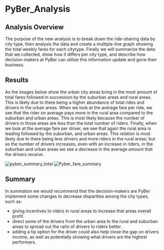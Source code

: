 # PyBer_Analysis

## Analysis Overview
The purpose of the new analysis is to break down the ride-sharing data by city type, then analysis the data and create a multiple-line graph showing the total weekly fares for each citytype. Finally we will summarize the data that we collected, show how it differs per city type, and describe how decision-makers at PyBer can utilize this information update and gorw their business.

## Results
As the images below show the urban city areas bring in the most amount of total fares followed in succession by the suburban areas and rural areas. This is likely due to there being a higher abundance of total rides and drivers in the urban areas. When we look at the average fare per ride, we see that the rider on average pays more in the rural area compared to the suburban and urban areas. This is most likely because the number of drivers in those areas are less than the total number of riders. Finally, when we look at the average fare per driver, we see that again the rural area is leading followed by the suburban, and urban areas. This relation is most likely due to there being less drivers and more riders in the rural areas; but as the number of drivers increases, even with an increase in riders, in the suburban and urban areas we see a decrease in the average amount that the drivers receive. 

![pyber_summary_total](https://user-images.githubusercontent.com/95251140/152700949-1584e35f-8699-46fe-a55c-909d9bc199a1.png)
![Pyber_fare_summary](https://user-images.githubusercontent.com/95251140/152701549-497e964a-f3e6-48d2-97b8-2ab19fd1c461.png)


## Summary
In summation we would recommend that the decision-makers are PyBer implement some changes to decrease disparities among the city types, such as:
- giving incentives to riders in rural areas to increase that areas overall profit.
- direct some of the drivers from the urban area to the rural and suburban areas to spread out the ratio of drivers to riders better.
- adding a tip option for the driver could also help close the gap on drivers income, as well as potentially showing what drivers are the highest performers.

